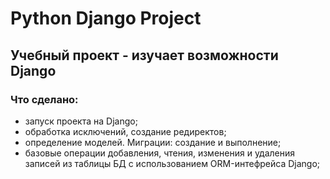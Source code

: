 # Python Django Project
## Учебный проект - изучает возможности Django

### Что сделано:
+ запуск проекта на Django;
+ обработка исключений, создание редиректов;
+ определение моделей. Миграции: создание и выполнение;
+ базовые операции добавления, чтения, изменения и удаления записей из таблицы БД с использованием ORM-интефрейса Django;


